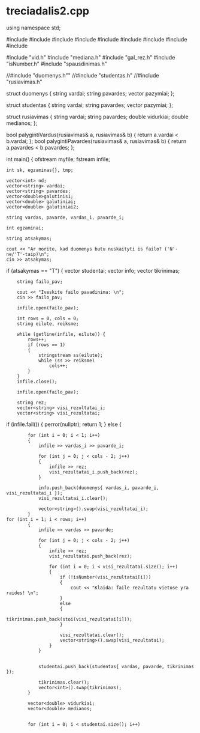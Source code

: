 # treciadalis2.cpp

using namespace std;

#include <iostream>
#include <vector>
#include <numeric>
#include <iomanip>
#include <algorithm>
#include <cctype>
#include <iostream>
#include <cstring>
#include <fstream>

#include "vid.h"
#include "mediana.h"
#include "gal_rez.h"
#include "isNumber.h"
#include "spausdinimas.h"


//#include "duomenys.h""
//#include "studentas.h"
//#include "rusiavimas.h"

struct duomenys
{
    string vardai;
    string pavardes;
    vector<string> pazymiai;
};

struct studentas
{
    string vardai;
    string pavardes;
    vector<int> pazymiai;
};

struct rusiavimas
{
    string vardai;
    string pavardes;
    double vidurkiai;
    double medianos;
};

bool palygintiVardus(rusiavimas& a, rusiavimas& b) { return a.vardai < b.vardai; };
bool palygintiPavardes(rusiavimas& a, rusiavimas& b) { return a.pavardes < b.pavardes; };

int main()
{
    ofstream myfile;
    fstream infile;

    int sk, egzaminas{}, tmp;

    vector<int> nd;
    vector<string> vardai;
    vector<string> pavardes;
    vector<double>galutinis1;
    vector<double> galutiniai;
    vector<double> galutiniai2;

    string vardas, pavarde, vardas_i, pavarde_i;

    int egzaminai;

    string atsakymas;

    cout << "Ar norite, kad duomenys butu nuskaityti is failo? ('N'-ne/'T'-taip)\n";
    cin >> atsakymas;

if (atsakymas == "T")
    {
        vector<studentas> studentai;
        vector<duomenys> info;
        vector<int> tikrinimas;

        string failo_pav;

        cout << "Iveskite failo pavadinima: \n";
        cin >> failo_pav;

        infile.open(failo_pav);

        int rows = 0, cols = 0;
        string eilute, reiksme;

        while (getline(infile, eilute)) {
            rows++;
            if (rows == 1)
            {
                stringstream ss(eilute);
                while (ss >> reiksme)
                    cols++;
            }
        }
        infile.close();

        infile.open(failo_pav);

        string rez;
        vector<string> visi_rezultatai_i;
        vector<string> visi_rezultatai;



if (infile.fail())
        {
            perror(nullptr);
            return 1;
        }
        else
        {

            for (int i = 0; i < 1; i++)
            {
                infile >> vardas_i >> pavarde_i;

                for (int j = 0; j < cols - 2; j++)
                {
                    infile >> rez;
                    visi_rezultatai_i.push_back(rez);
                }

                info.push_back(duomenys{ vardas_i, pavarde_i, visi_rezultatai_i });
                visi_rezultatai_i.clear();

                vector<string>().swap(visi_rezultatai_i);
            }
    for (int i = 1; i < rows; i++)
            {
                infile >> vardas >> pavarde;

                for (int j = 0; j < cols - 2; j++)
                {
                    infile >> rez;
                    visi_rezultatai.push_back(rez);

                    for (int i = 0; i < visi_rezultatai.size(); i++)
                    {
                        if (!isNumber(visi_rezultatai[i]))
                        {
                            cout << "Klaida: faile rezultatu vietose yra raides! \n";
                        }
                        else
                        {
                            tikrinimas.push_back(stoi(visi_rezultatai[i]));
                        }

                        visi_rezultatai.clear();
                        vector<string>().swap(visi_rezultatai);
                    }
                }


                studentai.push_back(studentas{ vardas, pavarde, tikrinimas });

                tikrinimas.clear();
                vector<int>().swap(tikrinimas);
            }

            vector<double> vidurkiai;
            vector<double> medianos;


            for (int i = 0; i < studentai.size(); i++)
            
            






